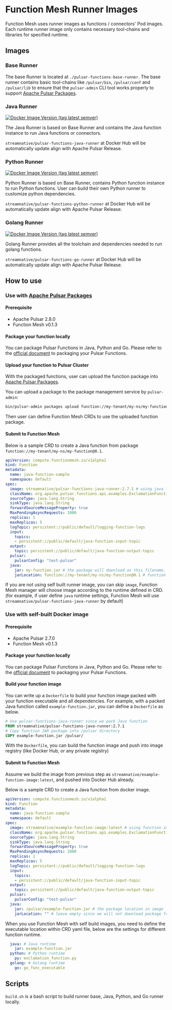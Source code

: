 # Function Mesh Runner Images

Function Mesh uses runner images as functions / connectors' Pod images. Each runtime runner image only contains necessary tool-chains and libraries for specified runtime.

## Images
### Base Runner
The base Runner is located at `./pulsar-functions-base-runner`. The base runner contains basic tool-chains like `/pulsar/bin`, `/pulsar/conf` and `/pulsar/lib` to ensure that the `pulsar-admin` CLI tool works properly to support [Apache Pulsar Packages](http://pulsar.apache.org/docs/en/next/admin-api-packages/).

### Java Runner
[![Docker Image Version (tag latest semver)](https://img.shields.io/docker/v/streamnative/pulsar-functions-java-runner/2.7.1?style=for-the-badge)](https://hub.docker.com/r/streamnative/pulsar-functions-java-runner)

The Java Runner is based on Base Runner and contains the Java function instance to run Java functions or connectors.

`streamnative/pulsar-functions-java-runner` at Docker Hub will be automatically update align with Apache Pulsar Release.

### Python Runner
[![Docker Image Version (tag latest semver)](https://img.shields.io/docker/v/streamnative/pulsar-functions-python-runner/2.7.1?style=for-the-badge)](https://hub.docker.com/r/streamnative/pulsar-functions-python-runner)

Python Runner is based on Base Runner, contains Python function instance to run Python functions. User can build their own Python runner to customize python dependencies.

`streamnative/pulsar-functions-python-runner` at Docker Hub will be automatically update align with Apache Pulsar Release.

### Golang Runner
[![Docker Image Version (tag latest semver)](https://img.shields.io/docker/v/streamnative/pulsar-functions-go-runner/2.7.1?style=for-the-badge)](https://hub.docker.com/r/streamnative/pulsar-functions-go-runner)

Golang Runner provides all the toolchain and dependencies needed to run golang functions.

`streamnative/pulsar-functions-go-runner` at Docker Hub will be automatically update align with Apache Pulsar Release.

## How to use

### Use with [Apache Pulsar Packages](http://pulsar.apache.org/docs/en/next/admin-api-packages/)
#### Prerequisite

- Apache Pulsar 2.8.0
- Function Mesh v0.1.3 

#### Package your function locally
You can package Pulsar Functions in Java, Python and Go. Please refer to the [official document](http://pulsar.apache.org/docs/en/next/functions-package/) to packaging your Pulsar Functions.

#### Upload your function to Pulsar Cluster
With the packaged functions, user can upload the function package into [Apache Pulsar Packages](http://pulsar.apache.org/docs/en/next/admin-api-packages/).

You can upload a package to the package management service by `pulsar-admin`:

```bash
bin/pulsar-admin packages upload function://my-tenant/my-ns/my-function@0.1 --path package-file --description package-description
```

Then user can define Function Mesh CRDs to use the uploaded function package.

#### Submit to Function Mesh

Below is a sample CRD to create a Java function from package `function://my-tenant/my-ns/my-function@0.1`.
```yaml
apiVersion: compute.functionmesh.io/v1alpha1
kind: Function
metadata:
  name: java-function-sample
  namespace: default
spec:
  image: streamnative/pulsar-functions-java-runner:2.7.1 # using java function runner
  className: org.apache.pulsar.functions.api.examples.ExclamationFunction
  sourceType: java.lang.String
  sinkType: java.lang.String
  forwardSourceMessageProperty: true
  MaxPendingAsyncRequests: 1000
  replicas: 1
  maxReplicas: 5
  logTopic: persistent://public/default/logging-function-logs
  input:
    topics:
    - persistent://public/default/java-function-input-topic
  output:
    topic: persistent://public/default/java-function-output-topic
  pulsar:
    pulsarConfig: "test-pulsar"
  java:
    jar: my-function.jar # the package will download as this filename.
    jarLocation: function://my-tenant/my-ns/my-function@0.1 # function package URL
```

If you are not using self built runner image, you can skip `image`, Function Mesh manager will choose image according to the runtime defined in CRD. (for example, if user define `java` runtime settings, Function Mesh will use `streamnative/pulsar-functions-java-runner` by default)

### Use with self-built Docker image

#### Prerequisite

- Apache Pulsar 2.7.0
- Function Mesh v0.1.3 

#### Package your function locally
You can package Pulsar Functions in Java, Python and Go. Please refer to the [official document](http://pulsar.apache.org/docs/en/next/functions-package/) to packaging your Pulsar Functions.

#### Build your function image
You can write up a `Dockerfile` to build your function image packed with your function executable and all dependencies.
For example, with a packed Java function called `example-function.jar`, you can define a `Dockerfile` as below.

```dockerfile
# Use pulsar-functions-java-runner since we pack Java function
FROM streamnative/pulsar-functions-java-runner:2.7.1
# Copy function JAR package into /pulsar directory  
COPY example-function.jar /pulsar/
```

With the `Dockerfile`, you can build the function image and push into image registry (like Docker Hub, or any private registry)

#### Submit to Function Mesh

Assume we build the image from previous step as `streamnative/example-function-image:latest`, and pushed into Docker Hub already.

Below is a sample CRD to create a Java function from docker image.
```yaml
apiVersion: compute.functionmesh.io/v1alpha1
kind: Function
metadata:
  name: java-function-sample
  namespace: default
spec:
  image: streamnative/example-function-image:latest # using function image here
  className: org.apache.pulsar.functions.api.examples.ExclamationFunction
  sourceType: java.lang.String
  sinkType: java.lang.String
  forwardSourceMessageProperty: true
  MaxPendingAsyncRequests: 1000
  replicas: 1
  maxReplicas: 5
  logTopic: persistent://public/default/logging-function-logs
  input:
    topics:
    - persistent://public/default/java-function-input-topic
  output:
    topic: persistent://public/default/java-function-output-topic
  pulsar:
    pulsarConfig: "test-pulsar"
  java:
    jar: /pulsar/example-function.jar # the package location in image
    jarLocation: "" # leave empty since we will not download package from Pulsar Packages
```

When you use Function Mesh with self build images, you need to define the executable location within CRD yaml file, below are the settings for different function runtime.

```yaml
  java: # Java runtime
    jar: example-function.jar
  python: # Python runtime
    py: exclamation_function.py
  golang: # Golang runtime
    go: go_func_executable
```

## Scripts

`build.sh` is a bash script to build runner base, Java, Python, and Go runner locally.
